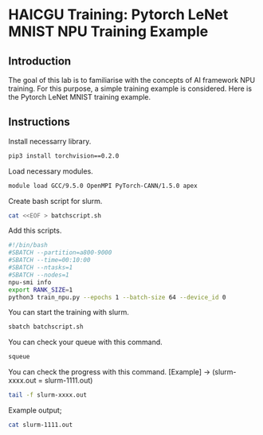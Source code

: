 # HAICGU Training: Pytorch LeNet MNIST NPU Training Example

## Introduction

The goal of this lab is to familiarise with the concepts of AI framework NPU training. For this purpose, a simple training example is considered. Here is the Pytorch LeNet MNIST training example.


## Instructions

Install necessarry library.
```bash
pip3 install torchvision==0.2.0
```
Load necessary modules.
```bash
module load GCC/9.5.0 OpenMPI PyTorch-CANN/1.5.0 apex
```
Create bash script for slurm.
```bash
cat <<EOF > batchscript.sh
```
Add this scripts.

```bash
#!/bin/bash
#SBATCH --partition=a800-9000
#SBATCH --time=00:10:00
#SBATCH --ntasks=1
#SBATCH --nodes=1
npu-smi info
export RANK_SIZE=1
python3 train_npu.py --epochs 1 --batch-size 64 --device_id 0
```

You can start the training with slurm.
```bash
sbatch batchscript.sh
```

You can check your queue with this command.
```bash
squeue
```
You can check the progress with this command. 
[Example] -> (slurm-xxxx.out = slurm-1111.out)
```bash
tail -f slurm-xxxx.out
```
Example output;

```bash
cat slurm-1111.out
```
